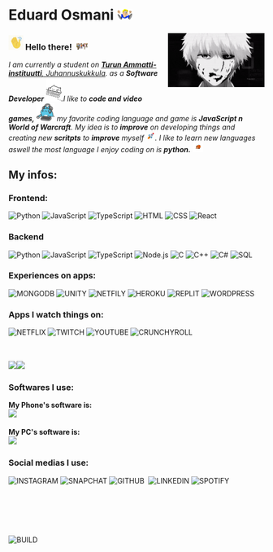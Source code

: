 # Eduard Osmani&nbsp;<img src="https://github.com/Eduuxx/eduuxx/blob/main/Assets/dancin.gif" width="30px">

<img align="right" alt="PC GIF" src="https://github.com/Eduuxx/eduuxx/blob/main/Assets/kaneki.gif" width="190" />

### <img src="https://github.com/Eduuxx/eduuxx/blob/main/Assets/wave.gif" width="29px"> **Hello there!** &nbsp;<img src="https://github.com/Eduuxx/eduuxx/blob/main/Assets/people.gif" width="24px">
<p>
  <em>
    I am currently a student on <a href="https://www.turkuai.fi/"> <b>Turun Ammatti-instituutti</b>, Juhannuskukkula</a>.  
    as a <b>Software Developer</b> <img src="https://github.com/Eduuxx/eduuxx/blob/main/Assets/typing.gif" width="30px">.I like to <b>code and video games,</b>&nbsp;<img src="https://github.com/Eduuxx/eduuxx/blob/main/Assets/gaming.gif" width="36px">  my favorite coding language and game is <b>JavaScript n World of Warcraft</b>.
    My idea is to <b>improve</b> on developing things and creating new <b>scritpts</b> to 
    <b>improve</b> myself <img src="https://github.com/Eduuxx/eduuxx/blob/main/Assets/skyrocket.gif" width="18px">. I like to learn new languages aswell 
    the most language I enjoy coding on is <b>python.</b> <img src="https://github.com/Eduuxx/eduuxx/blob/main/Assets/end.gif" width="20px">
  </em>  
</p>

## My infos:
### Frontend:

![Python](https://img.shields.io/badge/Python-14354C?style=for-the-badge&logo=python&logoColor=white)
![JavaScript](https://img.shields.io/badge/JavaScript-F7DF1E?style=for-the-badge&logo=javascript&logoColor=black)
![TypeScript](https://img.shields.io/badge/TypeScript-007ACC?style=for-the-badge&logo=typescript&logoColor=white)
![HTML](https://img.shields.io/badge/HTML5-E34F26?style=for-the-badge&logo=html5&logoColor=white)
![CSS](	https://img.shields.io/badge/CSS3-1572B6?style=for-the-badge&logo=css3&logoColor=white)
![React](https://img.shields.io/badge/React-20232A?style=for-the-badge&logo=react&logoColor=61DAFB)

### Backend

![Python](https://img.shields.io/badge/Python-14354C?style=for-the-badge&logo=python&logoColor=white)
![JavaScript](https://img.shields.io/badge/JavaScript-F7DF1E?style=for-the-badge&logo=javascript&logoColor=black)
![TypeScript](https://img.shields.io/badge/TypeScript-007ACC?style=for-the-badge&logo=typescript&logoColor=white)
![Node.js](https://img.shields.io/badge/Node.js-43853D?style=for-the-badge&logo=node.js&logoColor=white)
![C](https://img.shields.io/badge/C-00599C?style=for-the-badge&logo=c&logoColor=white)
![C++](https://img.shields.io/badge/C%2B%2B-00599C?style=for-the-badge&logo=c%2B%2B&logoColor=white)
![C#](https://img.shields.io/badge/C%23-239120?style=for-the-badge&logo=c-sharp&logoColor=white)
![SQL](https://img.shields.io/badge/MySQL-00000F?style=for-the-badge&logo=mysql&logoColor=white)


### Experiences on apps:
![MONGODB](	https://img.shields.io/badge/MongoDB-4EA94B?style=for-the-badge&logo=mongodb&logoColor=white)
![UNITY](https://img.shields.io/badge/Unity-100000?style=for-the-badge&logo=unity&logoColor=white)
![NETFILY](https://img.shields.io/badge/Netlify-00C7B7?style=for-the-badge&logo=netlify&logoColor=white)
![HEROKU](https://img.shields.io/badge/Heroku-430098?style=for-the-badge&logo=heroku&logoColor=white)
![REPLIT](https://img.shields.io/badge/replit-667881?style=for-the-badge&logo=replit&logoColor=white)
![WORDPRESS](https://img.shields.io/badge/Wordpress-21759B?style=for-the-badge&logo=wordpress&logoColor=white)

### Apps I watch things on:
![NETFLIX](https://img.shields.io/badge/Netflix-E50914?style=for-the-badge&logo=netflix&logoColor=white)
![TWITCH](https://img.shields.io/badge/Twitch-9146FF?style=for-the-badge&logo=twitch&logoColor=white)
![YOUTUBE](https://img.shields.io/badge/YouTube-FF0000?style=for-the-badge&logo=youtube&logoColor=white)
![CRUNCHYROLL](https://img.shields.io/badge/Crunchyroll-F47521?style=for-the-badge&logo=crunchyroll&logoColor=white)
<br><br><br>

<a href=""><img height="137px" src="https://github-readme-stats.vercel.app/api?username=eduuxx&amp;show_icons=true&amp;title_color=fff&amp;icon_color=79ff97&amp;text_color=9f9f9f&amp;bg_color=151515" /><!-- wi*quL3fcV --><img height="137px" src="https://github-readme-stats.vercel.app/api/top-langs/?username=eduuxx&hide=html&hide_title=true&hide_border=true&layout=compact&langs_count=6&exclude_repo=comp426,Redventures-Movie-Quotes&text_color=9f9f9f&icon_color=151515&bg_color=151515&theme=graywhite" /></a>

### Softwares I use:
<b>My Phone's software is:</b> <br> ![](https://img.shields.io/badge/iOS-000000?style=for-the-badge&logo=ios&logoColor=white)
<br><br>
<b>My PC's software is:</b> <br> ![](https://img.shields.io/badge/Windows-0078D6?style=for-the-badge&logo=windows&logoColor=white)

### Social medias I use:
![INSTAGRAM](https://img.shields.io/badge/Instagram-E4405F?style=for-the-badge&logo=instagram&logoColor=white)
![SNAPCHAT](https://img.shields.io/badge/Snapchat-FFFC00?style=for-the-badge&logo=snapchat&logoColor=white)
![GITHUB](https://img.shields.io/badge/GitHub-100000?style=for-the-badge&logo=github&logoColor=white)
![]()
![LINKEDIN](https://img.shields.io/badge/LinkedIn-0077B5?style=for-the-badge&logo=linkedin&logoColor=white)
![SPOTIFY](https://img.shields.io/badge/Spotify-1ED760?&style=for-the-badge&logo=spotify&logoColor=white)


<br><br><br><br><br>
![BUILD](http://ForTheBadge.com/images/badges/built-by-developers.svg)
